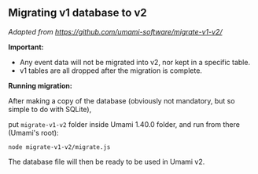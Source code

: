 ## Migrating v1 database to v2

*Adapted from https://github.com/umami-software/migrate-v1-v2/*

**Important:**
- Any event data will not be migrated into v2, nor kept in a specific table.
- v1 tables are all dropped after the migration is complete.

**Running migration:**

After making a copy of the database (obviously not mandatory, but so simple to do with SQLite),

put `migrate-v1-v2` folder inside Umami 1.40.0 folder\,
and run from there (Umami's root):

```
node migrate-v1-v2/migrate.js
```

The database file will then be ready to be used in Umami v2.